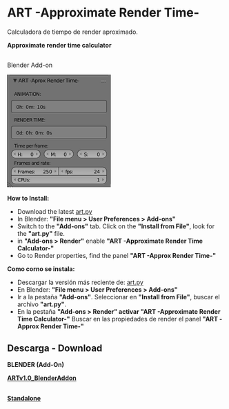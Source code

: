 ART -Approximate Render Time-
=

Calculadora de tiempo de render aproximado.

**Approximate render time calculator**

##

Blender Add-on

![](https://github.com/eLeDeTe-LoDeTanda/ART/blob/master/BlenderAddon/ART_Blenderaddon.png)


**How to Install:**
* Download the latest [art.py](https://raw.githubusercontent.com/eLeDeTe-LoDeTanda/ART/master/BlenderAddon/art.py)
* In Blender: **"File menu > User Preferences > Add-ons"**
* Switch to the **"Add-ons"** tab. Click on the **"Install from File"**, look for the **"art.py"** file.
* in **"Add-ons > Render"** enable **"ART -Approximate Render Time Calculator-"**
* Go to Render properties, find the panel **"ART -Approx Render Time-"**

**Como corno se instala:**
* Descargar la versión más reciente de: [art.py](https://raw.githubusercontent.com/eLeDeTe-LoDeTanda/ART/master/BlenderAddon/art.py)
* En Blender: **"File menu > User Preferences > Add-ons"**
* Ir a la pestaña **"Add-ons"**. Seleccionar en **"Install from File"**, buscar el archivo **"art.py"**.
* En la pestaña **"Add-ons > Render" activar "ART -Approximate Render Time Calculator-"**
Buscar en las propiedades de render el panel **"ART -Approx Render Time-"**

## Descarga - Download


**BLENDER (Add-On)**

**[ARTv1.0_BlenderAddon](https://raw.githubusercontent.com/eLeDeTe-LoDeTanda/ART/master/BlenderAddon/art.py)**

##

**[Standalone](https://raw.githubusercontent.com/eLeDeTe-LoDeTanda/ART/)**
